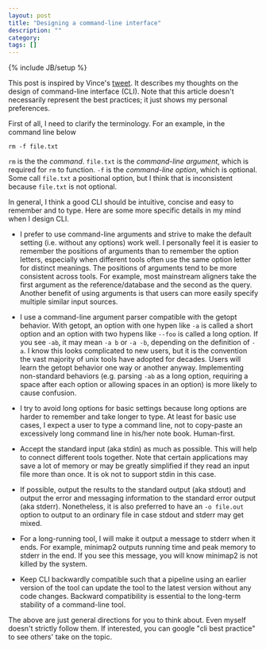 ```yaml
---
layout: post
title: "Designing a command-line interface"
description: ""
category: 
tags: []
---
```

{% include JB/setup %}

This post is inspired by Vince's [tweet][tweet]. It describes my thoughts on
the design of command-line interface (CLI). Note that this article doesn't
necessarily represent the best practices; it just shows my personal
preferences.

First of all, I need to clarify the terminology. For an example, in the command
line below
```
rm -f file.txt
```
`rm` is the the *command*. `file.txt` is the *command-line argument*, which is
required for `rm` to function. `-f` is the *command-line option*, which is
optional. Some call `file.txt` a positional option, but I think that is
inconsistent because `file.txt` is not optional.

In general, I think a good CLI should be intuitive, concise and easy to
remember and to type. Here are some more specific details in my mind when I
design CLI.

* I prefer to use command-line arguments and strive to make the default
setting (i.e. without any options) work well. I personally feel it is easier to
remember the positions of arguments than to remember the option letters,
especially when different tools often use the same option letter for distinct
meanings. The positions of arguments tend to be more consistent across tools.
For example, most mainstream aligners take the first argument as the
reference/database and the second as the query. Another benefit of using
arguments is that users can more easily specify multiple similar input sources.

* I use a command-line argument parser compatible with the getopt behavior.
With getopt, an option with one hypen like `-a` is called a short option and an
option with two hypens like `--foo` is called a long option. If you see `-ab`,
it may mean `-a b` or `-a -b`, depending on the definition of `-a`. I know this
looks complicated to new users, but it is the convention the vast majority of
unix tools have adopted for decades. Users will learn the getopt behavior one
way or another anyway. Implementing non-standard behaviors (e.g. parsing
`-ab` as a long option, requiring a space after each option or allowing spaces
in an option) is more likely to cause confusion. 

* I try to avoid long options for basic settings because long options are
harder to remember and take longer to type. At least for basic use cases, I
expect a user to type a command line, not to copy-paste an excessively long
command line in his/her note book. Human-first.

* Accept the standard input (aka stdin) as much as possible. This will help to
connect different tools together. Note that certain applications may save a lot
of memory or may be greatly simplified if they read an input file more than
once. It is ok not to support stdin in this case.

* If possible, output the results to the standard output (aka stdout) and
output the error and messaging information to the standard error output
(aka stderr). Nonetheless, it is also preferred to have an `-o file.out` option
to output to an ordinary file in case stdout and stderr may get mixed.

* For a long-running tool, I will make it output a message to stderr when it
ends. For example, minimap2 outputs running time and peak memory to stderr in
the end. If you see this message, you will know minimap2 is not killed by the
system.

* Keep CLI backwardly compatible such that a pipeline using an earlier version
of the tool can update the tool to the latest version without any code changes.
Backward compatibility is essential to the long-term stability of a
command-line tool.

The above are just general directions for you to think about. Even myself
doesn't strictly follow them. If interested, you can google "cli best practice"
to see others' take on the topic.

[tweet]: https://twitter.com/vsbuffalo/status/1411771531407990784
[wiki]: https://en.wikipedia.org/wiki/Command-line_interface
[clig]: https://clig.dev/

